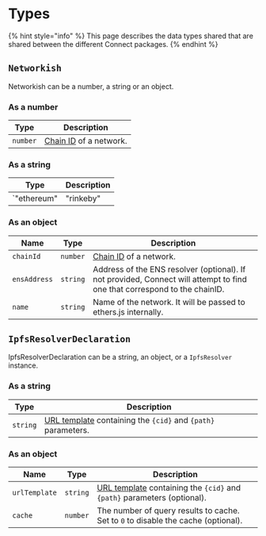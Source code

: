 # Types

{% hint style="info" %}
This page describes the data types shared that are shared between the different Connect packages.
{% endhint %}

## `Networkish` <a href="#networkish" id="networkish"></a>

Networkish can be a number, a string or an object.

### As a number

| Type     | Description                                       |
| -------- | ------------------------------------------------- |
| `number` | [Chain ID](https://chainid.network) of a network. |

### As a string

| Type         | Description |
| ------------ | ----------- |
| \`"ethereum" | "rinkeby"   |

### As an object

| Name         | Type     | Description                                                                                                               |
| ------------ | -------- | ------------------------------------------------------------------------------------------------------------------------- |
| `chainId`    | `number` | [Chain ID](https://chainid.network) of a network.                                                                         |
| `ensAddress` | `string` | Address of the ENS resolver (optional). If not provided, Connect will attempt to find one that correspond to the chainID. |
| `name`       | `string` | Name of the network. It will be passed to ethers.js internally.                                                           |

## `IpfsResolverDeclaration`

IpfsResolverDeclaration can be a string, an object, or a `IpfsResolver` instance.

### As a string

| Type     | Description                                                                                                 |
| -------- | ----------------------------------------------------------------------------------------------------------- |
| `string` | [URL template](https://en.wikipedia.org/wiki/URI\_Template) containing the `{cid}` and `{path}` parameters. |

### As an object

| Name          | Type     | Description                                                                                                            |
| ------------- | -------- | ---------------------------------------------------------------------------------------------------------------------- |
| `urlTemplate` | `string` | [URL template](https://en.wikipedia.org/wiki/URI\_Template) containing the `{cid}` and `{path}` parameters (optional). |
| `cache`       | `number` | The number of query results to cache. Set to `0` to disable the cache (optional).                                      |

